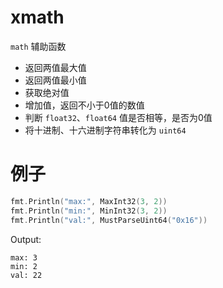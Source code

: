 # xmath

`math` 辅助函数

- 返回两值最大值
- 返回两值最小值
- 获取绝对值
- 增加值，返回不小于0值的数值
- 判断 `float32`、`float64` 值是否相等，是否为0值
- 将十进制、十六进制字符串转化为 `uint64`

# 例子
```go
fmt.Println("max:", MaxInt32(3, 2))
fmt.Println("min:", MinInt32(3, 2))
fmt.Println("val:", MustParseUint64("0x16"))
```
Output:
```text
max: 3
min: 2
val: 22
```